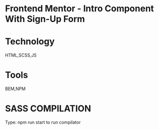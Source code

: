 # Frontend Mentor -  Intro Component With Sign-Up Form

# Technology

HTML,SCSS,JS

# Tools

BEM,NPM

# SASS COMPILATION

Type: npm run start to run compilator
